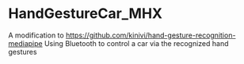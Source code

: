 # HandGestureCar_MHX

A modification to https://github.com/kinivi/hand-gesture-recognition-mediapipe 
Using Bluetooth to control a car via the recognized hand gestures
